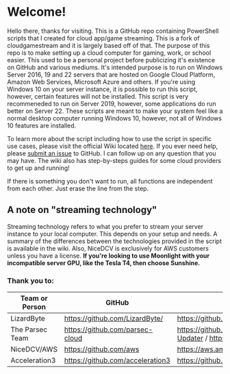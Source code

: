 # Welcome!
Hello there, thanks for visiting. This is a GitHub repo containing PowerShell scripts that I created for cloud app/game streaming. This is a fork of cloudgamestream and it is largely based off of that. The purpose of this repo is to make setting up a cloud computer for gaming, work, or school easier. This used to be a personal project before publicizing it's existence on GitHub and various mediums. It's intended purpose is to run on Windows Server 2016, 19 and 22 servers that are hosted on Google Cloud Platform, Amazon Web Services, Microsoft Azure and others. If you're using Windows 10 on your server instance, it is possible to run this script, however, certain features will not be installed. This script is very recommeneded to run on Server 2019, however, some applications do run better on Server 22. These scripts are meant to make your system feel like a normal desktop computer running Windows 10, however, not all of Windows 10 features are installed. 

To learn more about the script including how to use the script in specific use cases, please visit the official Wiki located [here](https://github.com/nonsensemaker/cloudstreaming/wiki). If you ever need help, please [submit an issue](https://github.com/nonsensemaker/cloudstreaming/issues) to GitHub. I can follow up on any question that you may have. The wiki also has step-by-steps guides for some cloud providers to get up and running!

If there is something you don't want to run, all functions are independent from each other. Just erase the line from the step. 

## A note on "streaming technology"
Streaming technology refers to what you prefer to stream your server instance to your local computer. This depends on your setup and needs. A summary of the differences between the technologies provided in the script is available in the wiki. Also, NiceDCV is exclusively for AWS customers unless you have a license. **If you're looking to use Moonlight with your incompatible server GPU, like the Tesla T4, then choose Sunshine.**

### Thank you to: 
| Team or Person  | GitHub                             | Project                                                                |
|-----------------|------------------------------------|------------------------------------------------------------------------|
| LizardByte      | https://github.com/LizardByte/     | https://github.com/LizardByte/Sunshine/releases                        |
| The Parsec Team | https://github.com/parsec-cloud    | https://github.com/parsec-cloud/Cloud-GPU-Updater / https://parsec.app |
| NiceDCV/AWS     | https://github.com/aws             | https://aws.amazon.com/hpc/dcv/                                        |
| Acceleration3   | https://github.com/acceleration3   | https://github.com/acceleration3/cloudgamestream                       |

